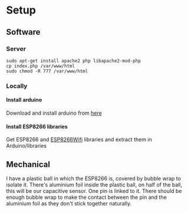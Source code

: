 # Setup
## Software
### Server
    sudo apt-get install apache2 php libapache2-mod-php
    cp index.php /var/www/html
    sudo chmod -R 777 /var/www/html

### Locally
#### Install arduino
Download and install arduino from [here](https://www.arduino.cc/en/Main/Software?)

#### Install ESP8266 libraries
Get ESP8266 and [ESP8266Wifi](https://github.com/esp8266/Arduino/tree/master/libraries/ESP8266WiFi) libraries and extract them in Arduino/libraries

## Mechanical
I have a plastic ball in which the ESP8266 is, covered by bubble wrap to isolate it.
There's aluminium foil inside the plastic ball, on half of the ball, this will be our capacitive sensor. One pin is linked to it. There should be enough bubble wrap to make the contact between the pin and the aluminium foil as they don't stick together naturally.